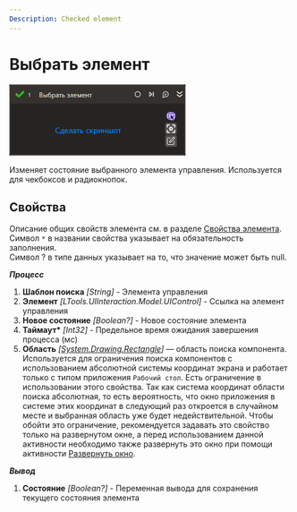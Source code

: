 ```yaml
---
Description: Checked element
---
```


# Выбрать элемент

![](../../../.gitbook/assets1/studio-linux-elements-basic/checked-activity.png)

Изменяет состояние выбранного элемента управления. Используется для чекбоксов и радиокнопок.

## Свойства
Описание общих свойств элемента см. в разделе [Свойства элемента](https://docs.primo-rpa.ru/primo-rpa/primo-studio/process/elements#svoistva-elementa).\
Символ `*` в названии свойства указывает на обязательность заполнения.\
Символ ? в типе данных указывает на то, что значение может быть null.

***Процесс***
1. **Шаблон поиска** *[String]* - Элемента управления
1. **Элемент** *[LTools.UIInteraction.Model.UIControl]* - Ссылка на элемент управления
1. **Новое состояние** *[Boolean?]* - Новое состояние элемента
1. **Таймаут\*** *[Int32]* - Предельное время ожидания завершения процесса (мс)
1. **Область** *[[System.Drawing.Rectangle](https://learn.microsoft.com/ru-ru/dotnet/api/system.drawing.rectangle?view=netcore-3.0)]* — область поиска компонента. Используется для ограничения поиска компонентов с использованием абсолютной системы координат экрана и работает только с типом приложения `Рабочий стол`. Есть ограничение в использовании этого свойства. Так как система координат области поиска абсолютная, то есть вероятность, что окно приложения в системе этих координат в следующий раз откроется в случайном месте и выбранная область уже будет недействительной. Чтобы обойти это ограничение, рекомендуется задавать это свойство только на развернутом окне, а перед использованием данной активности необходимо также развернуть это окно при помощи активности [Развернуть окно](https://docs.primo-rpa.ru/primo-rpa/g_elements/vstroennye-dlya-linux/els-desktop/el-desktop-maximize).

***Вывод***
1. **Состояние** *[Boolean?]* - Переменная вывода для сохранения текущего состояния элемента
